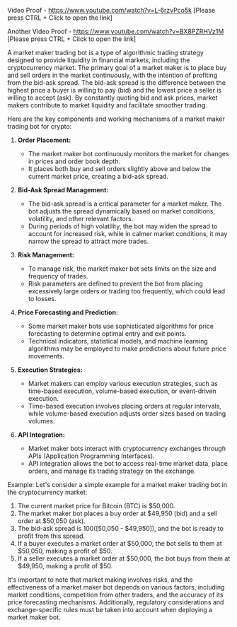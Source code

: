 Video Proof - https://www.youtube.com/watch?v=L-6rzvPco5k [Please press CTRL + Click to open the link]

Another Video Proof - https://www.youtube.com/watch?v=BX8PZRHVz1M [Please press CTRL + Click to open the link]

A market maker trading bot is a type of algorithmic trading strategy designed to provide liquidity in financial markets, including the cryptocurrency market. The primary goal of a market maker is to place buy and sell orders in the market continuously, with the intention of profiting from the bid-ask spread. The bid-ask spread is the difference between the highest price a buyer is willing to pay (bid) and the lowest price a seller is willing to accept (ask). By constantly quoting bid and ask prices, market makers contribute to market liquidity and facilitate smoother trading.

Here are the key components and working mechanisms of a market maker trading bot for crypto:

1. **Order Placement:**
   - The market maker bot continuously monitors the market for changes in prices and order book depth.
   - It places both buy and sell orders slightly above and below the current market price, creating a bid-ask spread.

2. **Bid-Ask Spread Management:**
   - The bid-ask spread is a critical parameter for a market maker. The bot adjusts the spread dynamically based on market conditions, volatility, and other relevant factors.
   - During periods of high volatility, the bot may widen the spread to account for increased risk, while in calmer market conditions, it may narrow the spread to attract more trades.

3. **Risk Management:**
   - To manage risk, the market maker bot sets limits on the size and frequency of trades.
   - Risk parameters are defined to prevent the bot from placing excessively large orders or trading too frequently, which could lead to losses.

4. **Price Forecasting and Prediction:**
   - Some market maker bots use sophisticated algorithms for price forecasting to determine optimal entry and exit points.
   - Technical indicators, statistical models, and machine learning algorithms may be employed to make predictions about future price movements.

5. **Execution Strategies:**
   - Market makers can employ various execution strategies, such as time-based execution, volume-based execution, or event-driven execution.
   - Time-based execution involves placing orders at regular intervals, while volume-based execution adjusts order sizes based on trading volumes.

6. **API Integration:**
   - Market maker bots interact with cryptocurrency exchanges through APIs (Application Programming Interfaces).
   - API integration allows the bot to access real-time market data, place orders, and manage its trading strategy on the exchange.

Example:
Let's consider a simple example for a market maker trading bot in the cryptocurrency market:

1. The current market price for Bitcoin (BTC) is $50,000.
2. The market maker bot places a buy order at $49,950 (bid) and a sell order at $50,050 (ask).
3. The bid-ask spread is $100 ([$50,050 - $49,950]), and the bot is ready to profit from this spread.
4. If a buyer executes a market order at $50,000, the bot sells to them at $50,050, making a profit of $50.
5. If a seller executes a market order at $50,000, the bot buys from them at $49,950, making a profit of $50.

It's important to note that market making involves risks, and the effectiveness of a market maker bot depends on various factors, including market conditions, competition from other traders, and the accuracy of its price forecasting mechanisms. Additionally, regulatory considerations and exchange-specific rules must be taken into account when deploying a market maker bot.
